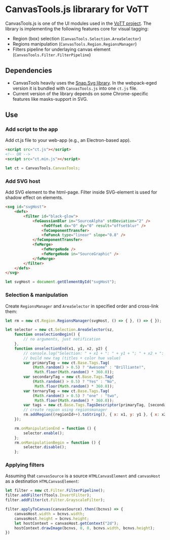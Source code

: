 # CanvasTools.js librarary for VoTT

CanvasTools.js is one of the UI modules used in the [VoTT project](https://github.com/Microsoft/VoTT/). The library is implementing the following features core for visual tagging:

* Region (box) selection (`CanvasTools.Selection.AreaSelector`)
* Regions manipulation (`CanvasTools.Region.RegionsManager`)
* Filters pipeline for underlaying canvas element (`CanvasTools.Filter.FilterPipeline`)

## Dependencies

* CanvasTools heavily uses the [Snap.Svg library](https://github.com/adobe-webplatform/Snap.svg). In the webpack-eged version it is bundled with `CanvasTools.js` into one `ct.js` file.
* Current version of the library depends on some Chrome-specific features like masks-support in SVG.

## Use

### Add script to the app

Add ct.js file to your web-app (e.g., an Electron-based app).

```html
<script src="ct.js"></script>
<!-- OR -->
<script src="ct.min.js"></script>

```

```js
let ct = CanvasTools.CanvasTools;
```

### Add SVG host

Add SVG element to the html-page. Filter inside SVG-element is used for shadow effect on elements.

```html
<svg id="svgHost">
    <defs>
        <filter id="black-glow">
            <feGaussianBlur in="SourceAlpha" stdDeviation="2" />
                <feOffset dx="0" dy="0" result="offsetblur" />
                <feComponentTransfer>
                <feFuncA type="linear" slope="0.8" />
            </feComponentTransfer>
            <feMerge>
                <feMergeNode />
                <feMergeNode in="SourceGraphic" />
            </feMerge>
        </filter>
    </defs>
</svg>
```

```js
let svgHost = document.getElementById("svgHost");
```

### Selection & manipulation

Create `RegionsManager` and `AreaSelector` in specified order and cross-link them:

```js
let rm = new ct.Region.RegionsManager(svgHost, () => { }, () => { });

let selector = new ct.Selection.AreaSelector(sz,
    function onselectionBegin() {
        // no arguments, just notification
    },
    function onselectionEnd(x1, y1, x2, y2) {
        // console.log("Selection: " + x1 + ": " + y1 + "; " + x2 + ": " + y2);
        // build new tag (titles + color hue value)
        var primaryTag = new ct.Base.Tags.Tag(
            (Math.random() > 0.5) ? "Awesome" : "Brilliante!",
             Math.floor(Math.random() * 360.0));
        var secondaryTag = new ct.Base.Tags.Tag(
            (Math.random() > 0.5) ? "Yes" : "No",
             Math.floor(Math.random() * 360.0));
        var ternaryTag = new ct.Base.Tags.Tag(
            (Math.random() > 0.5) ? "one" : "two",
             Math.floor(Math.random() * 360.0));
        var tags = new ct.Base.Tags.TagsDescriptor(primaryTag, [secondaryTag, ternaryTag]);
        // create region using regionsmanager
        rm.addRegion((regionId++).toString(), { x: x1, y: y1 }, { x: x2, y: y2 }, tags);
    });

    rm.onManipulationEnd = function () {
        selector.enable();
    };
    rm.onManipulationBegin = function () {
        selector.disable();
    };
```

### Applying filters

Assuming that `canvasSource` is a source `HTMLCanvasElement` and `canvasHost` as a destination `HTMLCanvasElement`:

```js
let filter = new ct.Filter.FilterPipeline();
filter.addFilter(ftools.InvertFilter);
filter.addFilter(ct.Filter.GrayscaleFilter);

filter.applyToCanvas(canvasSource).then((bcnvs) => {
    canvasHost.width = bcnvs.width;
    canvasHost.height = bcnvs.height;
    let hostContext = canvasHost.getContext("2d");
    hostContext.drawImage(bcnvs, 0, 0, bcnvs.width, bcnvs.height);
})
```